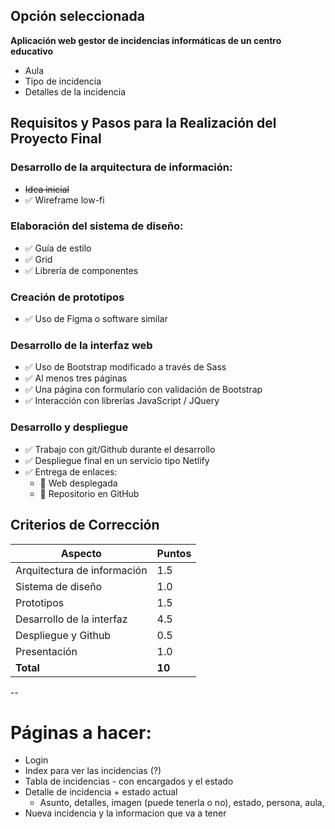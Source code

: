 ## Opción seleccionada

**Aplicación web gestor de incidencias informáticas de un centro educativo**
   - Aula
   - Tipo de incidencia
   - Detalles de la incidencia

## Requisitos y Pasos para la Realización del Proyecto Final

### Desarrollo de la arquitectura de información:
- ~~Idea inicial~~
- ✅ Wireframe low-fi

### Elaboración del sistema de diseño:
- ✅ Guía de estilo
- ✅ Grid
- ✅ Librería de componentes

### Creación de prototipos
- ✅ Uso de Figma o software similar

### Desarrollo de la interfaz web
- ✅ Uso de Bootstrap modificado a través de Sass
- ✅ Al menos tres páginas
- ✅ Una página con formulario con validación de Bootstrap
- ✅ Interacción con librerías JavaScript / JQuery

### Desarrollo y despliegue
- ✅ Trabajo con git/Github durante el desarrollo
- ✅ Despliegue final en un servicio tipo Netlify
- ✅ Entrega de enlaces:
  - 🔗 Web desplegada
  - 🔗 Repositorio en GitHub

## Criterios de Corrección

| Aspecto                      | Puntos |
|------------------------------|--------|
| Arquitectura de información  | 1.5    |
| Sistema de diseño            | 1.0    |
| Prototipos                   | 1.5    |
| Desarrollo de la interfaz    | 4.5    |
| Despliegue y Github          | 0.5    |
| Presentación                 | 1.0    |
| **Total**                    | **10** |
--
# Páginas a hacer:
 - Login
 - Index para ver las incidencias (?)
 - Tabla de incidencias - con encargados y el estado
 - Detalle de incidencia + estado actual
   - Asunto, detalles, imagen (puede tenerla o no), estado, persona, aula, 
 - Nueva incidencia y la informacion que va a tener
